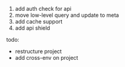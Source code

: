 
1. add auth check for api
2. move low-level query and update to meta
3. add cache support
4. add api shield

todo:

- restructure project 
- add cross-env on project